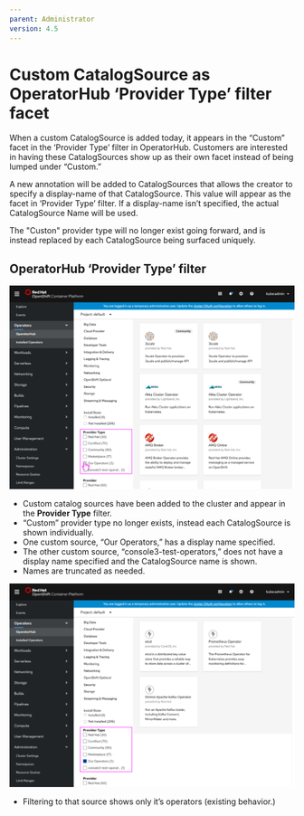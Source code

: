 ```yaml
---
parent: Administrator
version: 4.5
---
```


# Custom CatalogSource as OperatorHub ‘Provider Type’ filter facet

When a custom CatalogSource is added today, it appears in the “Custom” facet in the ‘Provider Type’ filter in OperatorHub. Customers are interested in having these CatalogSources show up as their own facet instead of being lumped under “Custom.”

A new annotation will be added to CatalogSources that allows the creator to specify a display-name of that CatalogSource. This value will appear as the facet in ‘Provider Type’ filter. If a display-name isn’t specified, the actual CatalogSource Name will be used.

The "Custon" provider type will no longer exist going forward, and is instead replaced by each CatalogSource being surfaced uniquely. 

## OperatorHub ‘Provider Type’ filter

![OperatorHub Provider Type filter](img/1-1-OH.png)
- Custom catalog sources have been added to the cluster and appear in the **Provider Type** filter.
- “Custom” provider type no longer exists, instead each CatalogSource is shown individually.
- One custom source, “Our Operators,” has a display name specified.
- The other custom source, “console3-test-operators,” does not have a display name specified and the CatalogSource name is shown.
- Names are truncated as needed.

![OperatorHub Provider Type filter selected](img/1-2-OH-providertype.png)
- Filtering to that source shows only it’s operators (existing behavior.)